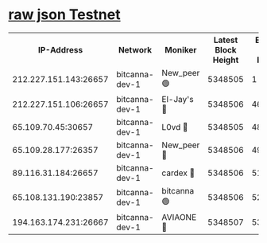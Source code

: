 [raw json Testnet](https://rpc-check.bcat.stavr.tech/bcat/rpc-bcat-result.json)
=


<table><tr><th>IP-Address</th><th>Network</th><th>Moniker</th><th>Latest Block Height</th><th>Earliest Block Height</th><th>Catching Up</th><th>Voting Power</th><th>Scan Time</th></tr><tr><td>212.227.151.143:26657</td><td>bitcanna-dev-1</td><td>New_peer 🟢</td><td>5348505</td><td>1</td><td>False</td><td>0</td><td>2023-12-04T06:21:03.211466587UTC</td></tr><tr><td>212.227.151.106:26657</td><td>bitcanna-dev-1</td><td>El-Jay's 🔴</td><td>5348506</td><td>4670391</td><td>False</td><td>2240570</td><td>2023-12-04T06:21:10.005533587UTC</td></tr><tr><td>65.109.70.45:30657</td><td>bitcanna-dev-1</td><td>L0vd 🔴</td><td>5348505</td><td>4828155</td><td>False</td><td>7920</td><td>2023-12-04T06:21:03.540541206UTC</td></tr><tr><td>65.109.28.177:26357</td><td>bitcanna-dev-1</td><td>New_peer 🔴</td><td>5348506</td><td>4952911</td><td>False</td><td>2237067</td><td>2023-12-04T06:21:10.723440893UTC</td></tr><tr><td>89.116.31.184:26657</td><td>bitcanna-dev-1</td><td>cardex 🔴</td><td>5348506</td><td>5185001</td><td>False</td><td>1</td><td>2023-12-04T06:21:10.378104113UTC</td></tr><tr><td>65.108.131.190:23857</td><td>bitcanna-dev-1</td><td>bitcanna 🟢</td><td>5348506</td><td>5248506</td><td>False</td><td>0</td><td>2023-12-04T06:21:11.099599846UTC</td></tr><tr><td>194.163.174.231:26667</td><td>bitcanna-dev-1</td><td>AVIAONE 🔴</td><td>5348507</td><td>5343891</td><td>False</td><td>1949865</td><td>2023-12-04T06:21:17.672937643UTC</td></tr></table>